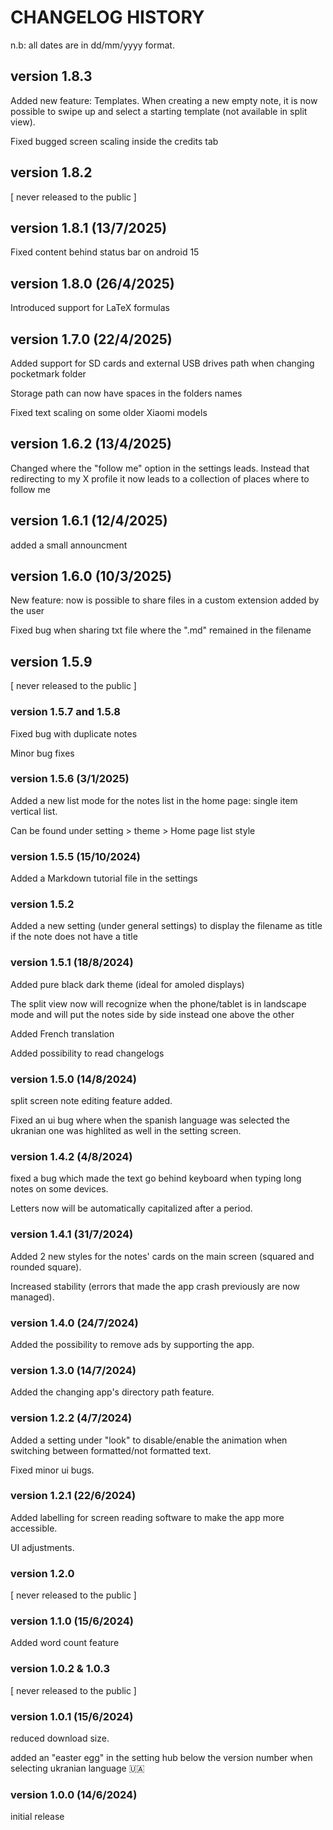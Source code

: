 # CHANGELOG HISTORY
n.b: all dates are in dd/mm/yyyy format.

## version 1.8.3

Added new feature: Templates. When creating a new empty note, it is now possible to swipe up and select a starting template (not available in split view).

Fixed bugged screen scaling inside the credits tab

## version 1.8.2

[ never released to the public ]

## version 1.8.1 (13/7/2025)

Fixed content behind status bar on android 15

## version 1.8.0 (26/4/2025)

Introduced support for LaTeX formulas


## version 1.7.0 (22/4/2025)

Added support for SD cards and external USB drives path when changing pocketmark folder

Storage path can now have spaces in the folders names

Fixed text scaling on some older Xiaomi models


## version 1.6.2 (13/4/2025)

Changed where the "follow me" option in the settings leads.
Instead that redirecting to my X profile it now leads to a collection of places where to follow me

## version 1.6.1 (12/4/2025)

added a small announcment

## version 1.6.0 (10/3/2025)
New feature: now is possible to share files in a custom extension added by the user

Fixed bug when sharing txt file where the ".md" remained in the filename


## version 1.5.9
[ never released to the public ]

### version 1.5.7 and 1.5.8
Fixed bug with duplicate notes

Minor bug fixes

### version 1.5.6 (3/1/2025)
Added a new list mode for the notes list in the home page: single item vertical list.

Can be found under setting > theme > Home page list style

### version 1.5.5 (15/10/2024)
Added a Markdown tutorial file in the settings 

### version 1.5.2
Added a new setting (under general settings) to display the filename as title if the note does not have a title

### version 1.5.1 (18/8/2024)
Added pure black dark theme (ideal for amoled displays)

The split view now will recognize when the phone/tablet is in landscape mode and will put the notes side by side instead one above the other

Added French translation

Added possibility to read changelogs

### version 1.5.0 (14/8/2024)
split screen note editing feature added.

Fixed an ui bug where when the spanish language was selected the ukranian one was highlited as well in the setting screen.

### version 1.4.2 (4/8/2024)

fixed a bug which made the text go behind keyboard when typing long notes on some devices.

Letters now will be automatically capitalized after a period.

### version 1.4.1 (31/7/2024)

Added 2 new styles for the notes' cards on the main screen (squared and rounded square).

Increased stability (errors that made the app crash previously are now managed).

### version 1.4.0 (24/7/2024)
Added the possibility to remove ads by supporting the app.

### version 1.3.0 (14/7/2024)
Added the changing app's directory path feature.

### version 1.2.2 (4/7/2024)
Added a setting under "look" to disable/enable the animation when switching between formatted/not formatted text.

Fixed minor ui bugs.

### version 1.2.1 (22/6/2024)
Added labelling for screen reading software to make the app more accessible.

UI adjustments.

### version 1.2.0
[ never released to the public ]

### version 1.1.0 (15/6/2024)
Added word count feature

### version 1.0.2 & 1.0.3
[ never released to the public ]

### version 1.0.1 (15/6/2024)
reduced download size.

added an "easter egg" in the setting hub below the version number when selecting ukranian language 🇺🇦

### version 1.0.0 (14/6/2024)
initial release
